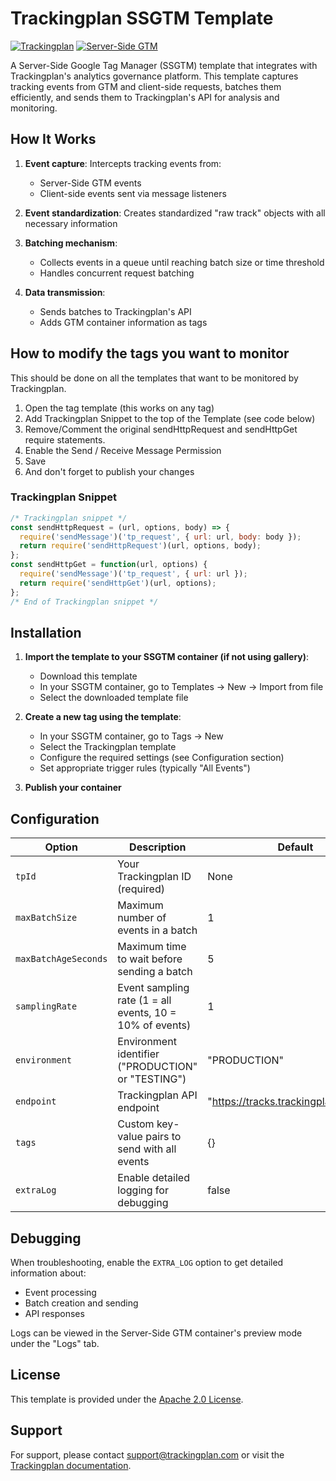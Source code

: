 # Trackingplan SSGTM Template

[![Trackingplan](https://img.shields.io/badge/Powered%20by-Trackingplan-blue)](https://trackingplan.com)
[![Server-Side GTM](https://img.shields.io/badge/SSGTM-Compatible-green)](https://developers.google.com/tag-platform/tag-manager/server-side)

A Server-Side Google Tag Manager (SSGTM) template that integrates with Trackingplan's analytics governance platform. This template captures tracking events from GTM and client-side requests, batches them efficiently, and sends them to Trackingplan's API for analysis and monitoring.

## How It Works

1. **Event capture**: Intercepts tracking events from:
   - Server-Side GTM events
   - Client-side events sent via message listeners

2. **Event standardization**: Creates standardized "raw track" objects with all necessary information

3. **Batching mechanism**:
   - Collects events in a queue until reaching batch size or time threshold
   - Handles concurrent request batching

4. **Data transmission**:
   - Sends batches to Trackingplan's API
   - Adds GTM container information as tags


## How to modify the tags you want to monitor

This should be done on all the templates that want to be monitored by Trackingplan.

1. Open the tag template (this works on any tag)
2. Add Trackingplan Snippet to the top of the Template (see code below)
3. Remove/Comment the original sendHttpRequest and sendHttpGet require statements.
4. Enable the Send / Receive Message Permission
5. Save
6. And don't forget to publish your changes

### Trackingplan Snippet

```javascript
/* Trackingplan snippet */
const sendHttpRequest = (url, options, body) => {
  require('sendMessage')('tp_request', { url: url, body: body });
  return require('sendHttpRequest')(url, options, body);
};
const sendHttpGet = function(url, options) {
  require('sendMessage')('tp_request', { url: url });
  return require('sendHttpGet')(url, options);
};
/* End of Trackingplan snippet */
```

## Installation

1. **Import the template to your SSGTM container (if not using gallery)**:
   - Download this template
   - In your SSGTM container, go to Templates → New → Import from file
   - Select the downloaded template file

2. **Create a new tag using the template**:
   - In your SSGTM container, go to Tags → New
   - Select the Trackingplan template
   - Configure the required settings (see Configuration section)
   - Set appropriate trigger rules (typically "All Events")

3. **Publish your container**

## Configuration

| Option | Description | Default |
|--------|-------------|---------|
| `tpId` | Your Trackingplan ID (required) | None |
| `maxBatchSize` | Maximum number of events in a batch | 1 |
| `maxBatchAgeSeconds` | Maximum time to wait before sending a batch | 5 |
| `samplingRate` | Event sampling rate (1 = all events, 10 = 10% of events) | 1 |
| `environment` | Environment identifier ("PRODUCTION" or "TESTING") | "PRODUCTION" |
| `endpoint` | Trackingplan API endpoint | "https://tracks.trackingplan.com/v1/" |
| `tags` | Custom key-value pairs to send with all events | {} |
| `extraLog` | Enable detailed logging for debugging | false |

## Debugging

When troubleshooting, enable the `EXTRA_LOG` option to get detailed information about:

- Event processing
- Batch creation and sending
- API responses

Logs can be viewed in the Server-Side GTM container's preview mode under the "Logs" tab.

## License

This template is provided under the [Apache 2.0 License](LICENSE).

## Support

For support, please contact [support@trackingplan.com](mailto:support@trackingplan.com) or visit the [Trackingplan documentation](https://docs.trackingplan.com/).